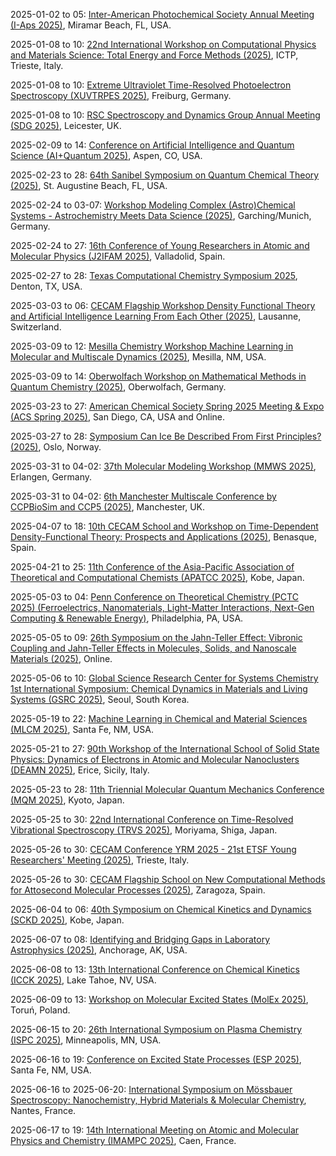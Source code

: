 2025-01-02 to 05: [Inter-American Photochemical Society Annual Meeting (I-Aps 2025)](https://i-aps.org/meeting-registration/ "Explores photochemical processes, covering photoinduced reactions, spectroscopy, and excited-state dynamics. Topics include photovoltaics, photocatalysis, and applications in environmental and biological systems, emphasizing experimental and theoretical studies."), Miramar Beach, FL, USA.

2025-01-08 to 10: [22nd International Workshop on Computational Physics and Materials Science: Total Energy and Force Methods (2025)](https://indico.ictp.it/event/10815/ "This workshop delves into computational physics and materials science, focusing on total energy and force methods. Key topics include density functional theory, molecular dynamics, and ab initio simulations for studying material properties, electronic structures, and phase transitions. It addresses advancements in computational techniques for modeling complex materials and nanostructures."), ICTP, Trieste, Italy.

2025-01-08 to 10: [Extreme Ultraviolet Time-Resolved Photoelectron Spectroscopy (XUVTRPES 2025)](https://rtg-dyncam.de/xuvtrpes-workshop/ "Explores time-resolved photoelectron spectroscopy using extreme ultraviolet light, covering ultrafast dynamics, electronic structure, and molecular interactions. Topics include attosecond science, photoionization, and applications in chemistry and materials science, emphasizing experimental techniques."), Freiburg, Germany.

2025-01-08 to 10: [RSC Spectroscopy and Dynamics Group Annual Meeting (SDG 2025)](https://shop.le.ac.uk/conferences-and-events/leicester-conferences/spectroscopy-annual-meeting "SDG 2025 highlights spectroscopy and molecular dynamics in chemical physics. Topics include ultrafast spectroscopy, vibrational and electronic spectroscopy, and computational modeling of molecular interactions. The meeting explores energy transfer, reaction dynamics, and photochemistry, bridging experimental and theoretical approaches to understand molecular behavior in gas, liquid, and solid phases."), Leicester, UK.

2025-02-09 to 14: [Conference on Artificial Intelligence and Quantum Science (AI+Quantum 2025)](https://sites.google.com/view/quai-acp-2025/home "This conference bridges artificial intelligence and quantum science, focusing on machine learning for quantum systems and quantum-enhanced AI. Topics include quantum machine learning, variational quantum algorithms, and AI-driven quantum simulation. Applications span quantum chemistry, optimization, and cryptography, emphasizing interdisciplinary approaches to quantum technologies."), Aspen, CO, USA.

2025-02-23 to 28: [64th Sanibel Symposium on Quantum Chemical Theory (2025)](https://sanibelsymposium.qtp.ufl.edu "The Sanibel Symposium focuses on quantum chemical theory, covering electronic structure methods, molecular dynamics, and quantum Monte Carlo. Topics include density functional theory, coupled-cluster methods, and applications in molecular spectroscopy and materials design, emphasizing computational advancements in quantum chemistry."), St. Augustine Beach, FL, USA.

2025-02-24 to 03-07: [Workshop Modeling Complex (Astro)Chemical Systems - Astrochemistry Meets Data Science (2025)](https://munich-iapbp.de/activities/activities-2025/astrochemical-systems "This workshop bridges astrochemistry and data science, focusing on modeling complex chemical systems in space. Topics include reaction networks, machine learning for spectral analysis, and computational astrochemistry. It explores chemical evolution in interstellar media, planetary atmospheres, and star-forming regions, emphasizing data-driven insights."), Garching/Munich, Germany.

2025-02-24 to 27: [16th Conference of Young Researchers in Atomic and Molecular Physics (J2IFAM 2025)](https://j2ifam2025.uva.es "J2IFAM 2025 explores atomic and molecular physics, focusing on quantum dynamics, spectroscopy, and molecular interactions. Topics include laser-induced processes, cold molecules, and quantum chemistry. It addresses applications in atmospheric science, quantum technologies, and biophysics, fostering young researchers’ contributions."), Valladolid, Spain.

2025-02-27 to 28: [Texas Computational Chemistry Symposium 2025](https://texascomputationalchemistrysymposium.weebly.com/ "Focuses on computational chemistry, covering quantum chemistry, molecular dynamics, and electronic structure calculations. Topics include chemical reactivity, biomolecular simulations, and materials design, emphasizing computational tools for chemical and biochemical research."), Denton, TX, USA.

2025-03-03 to 06: [CECAM Flagship Workshop Density Functional Theory and Artificial Intelligence Learning From Each Other (2025)](https://cecam.org/workshop-details/density-functional-theory-and-artificial-intelligence-learning-from-each-other-1281 "This workshop bridges density functional theory (DFT) and AI, focusing on machine learning for electronic structure calculations. Topics include AI-driven DFT approximations, high-throughput materials discovery, and neural network potentials, with applications in quantum materials and chemical design."), Lausanne, Switzerland.

2025-03-09 to 12: [Mesilla Chemistry Workshop Machine Learning in Molecular and Multiscale Dynamics (2025)](https://chemistry.nmsu.edu/mesilla-chemistry-workshop/meeting-2025.html "This workshop explores machine learning in molecular and multiscale dynamics, focusing on neural network potentials, coarse-graining, and reaction pathway prediction. Topics include molecular dynamics simulations, quantum chemistry, and applications in materials design and drug discovery, emphasizing data-driven chemical modeling."), Mesilla, NM, USA.

2025-03-09 to 14: [Oberwolfach Workshop on Mathematical Methods in Quantum Chemistry (2025)](https://mfo.de/occasion/2511/www_view "This workshop focuses on mathematical methods in quantum chemistry, covering electronic structure theory, wavefunction methods, and quantum Monte Carlo. Topics include coupled-cluster theory, density functional approximations, and applications in molecular reactivity and spectroscopy, emphasizing rigorous computational approaches."), Oberwolfach, Germany.

2025-03-23 to 27: [American Chemical Society Spring 2025 Meeting & Expo (ACS Spring 2025)](https://www.acs.org/meetings/acs-meetings/spring.html "Covers chemistry advancements, focusing on chemical synthesis, catalysis, and analytical chemistry. Topics include green chemistry, medicinal chemistry, and materials science, with applications in energy, health, and environmental sustainability, emphasizing interdisciplinary research."), San Diego, CA, USA and Online.

2025-03-27 to 28: [Symposium Can Ice Be Described From First Principles? (2025)](https://cas-nor.no/index.php/events/young-cas-fellow-symposium-can-ice-be-described-first-principles "This symposium explores first-principles modeling of ice, focusing on quantum mechanical simulations of ice structures and properties. Topics include density functional theory, hydrogen bonding, and phase transitions, with applications in climate science and materials chemistry, emphasizing computational challenges."), Oslo, Norway.

2025-03-31 to 04-02: [37th Molecular Modeling Workshop (MMWS 2025)](https://mmws2025.mgms-ds.de "MMWS 2025 focuses on molecular modeling, covering molecular dynamics, quantum chemistry, and force field development. Topics include protein-ligand interactions, molecular docking, and applications in drug design and materials science, emphasizing computational tools for molecular simulations."), Erlangen, Germany.

2025-03-31 to 04-02: [6th Manchester Multiscale Conference by CCPBioSim and CCP5 (2025)](https://ccpbiosim.ac.uk/multiscale2025 "This conference explores multiscale modeling, focusing on computational methods for biomolecular and materials systems. Topics include coarse-graining, hybrid quantum-classical simulations, and fluid dynamics, with applications in biophysics, drug discovery, and soft matter, emphasizing integrative simulation techniques."), Manchester, UK.

2025-04-07 to 18: [10th CECAM School and Workshop on Time-Dependent Density-Functional Theory: Prospects and Applications (2025)](https://cecam.org/workshop-details/10th-school-and-workshop-on-time-dependent-density-functional-theory-prospects-and-applications-1340 "This school and workshop explore time-dependent density functional theory (TDDFT), covering excited-state dynamics, electron correlation, and real-time simulations. Topics include photochemistry, nonlinear optics, and applications in materials and molecular systems, emphasizing TDDFT’s computational advancements."), Benasque, Spain.

2025-04-21 to 25: [11th Conference of the Asia-Pacific Association of Theoretical and Computational Chemists (APATCC 2025)](https://apatcc11.jp "APATCC 2025 explores theoretical and computational chemistry, covering quantum chemical methods, molecular dynamics, and reaction modeling. Topics include electronic structure, catalysis, and biomolecular simulations, with applications in materials design and drug discovery, emphasizing computational advancements."), Kobe, Japan.

2025-05-03 to 04: [Penn Conference on Theoretical Chemistry (PCTC 2025) (Ferroelectrics, Nanomaterials, Light-Matter Interactions, Next-Gen Computing & Renewable Energy)](https://pctc2025.regfox.com/pctc25 "PCTC 2025 explores theoretical chemistry, focusing on ferroelectrics, nanomaterials, and light-matter interactions. Topics include quantum simulations, excitonic dynamics, and computational materials design, with applications in next-generation computing and renewable energy, emphasizing quantum chemical advancements."), Philadelphia, PA, USA.

2025-05-05 to 09: [26th Symposium on the Jahn-Teller Effect: Vibronic Coupling and Jahn-Teller Effects in Molecules, Solids, and Nanoscale Materials (2025)](https://sites.google.com/view/jt26th-2025/ "This symposium explores the Jahn-Teller effect, focusing on vibronic coupling in quantum systems. Topics include quantum mechanical effects in solids, molecular dynamics, and applications in quantum materials, emphasizing quantum chemistry and nanotechnology."), Online.

2025-05-06 to 10: [Global Science Research Center for Systems Chemistry 1st International Symposium: Chemical Dynamics in Materials and Living Systems (GSRC 2025)](https://cdml.cau.ac.kr "GSRC 2025 focuses on chemical dynamics in materials and living systems, covering reaction kinetics, molecular dynamics, and systems chemistry. Topics include self-assembly, biomolecular interactions, and applications in synthetic biology and materials design, emphasizing computational and experimental approaches."), Seoul, South Korea.

2025-05-19 to 22: [Machine Learning in Chemical and Material Sciences (MLCM 2025)](https://web.cvent.com/event/d74fa979-47ee-4882-8618-7a5b22632953/summary/ "MLCM 2025 explores machine learning in chemical and material sciences, focusing on neural networks for property prediction and reaction modeling. Topics include generative models, high-throughput screening, and applications in drug discovery and materials design, emphasizing data-driven scientific discovery."), Santa Fe, NM, USA.

2025-05-21 to 27: [90th Workshop of the International School of Solid State Physics: Dynamics of Electrons in Atomic and Molecular Nanoclusters (DEAMN 2025)](https://dornsife.usc.edu/deamn25/ "DEAMN 2025 focuses on electron dynamics in nanoclusters, covering quantum confinement, charge transfer, and plasmonics. Topics include computational modeling, spectroscopic techniques, and applications in nanotechnology and catalysis, emphasizing electron behavior in atomic and molecular systems."), Erice, Sicily, Italy.

2025-05-23 to 28: [11th Triennial Molecular Quantum Mechanics Conference (MQM 2025)](http://mqm2025.net "MQM 2025 explores molecular quantum mechanics, focusing on electronic structure, quantum dynamics, and spectroscopy. Topics include ab initio methods, quantum Monte Carlo, and applications in photochemistry and molecular design, emphasizing computational advancements in quantum molecular modeling."), Kyoto, Japan.

2025-05-25 to 30: [22nd International Conference on Time-Resolved Vibrational Spectroscopy (TRVS 2025)](https://trvs2025.jp/ "TRVS 2025 explores time-resolved vibrational spectroscopy, focusing on ultrafast molecular dynamics and chemical kinetics. Topics include Raman scattering, infrared spectroscopy, and applications in photochemistry and biophysics, emphasizing experimental techniques for probing molecular vibrations."), Moriyama, Shiga, Japan.

2025-05-26 to 30: [CECAM Conference YRM 2025 - 21st ETSF Young Researchers' Meeting (2025)](https://cecam.org/workshop-details/yrm-2025-21st-etsf-young-researchers-meeting-1430 "YRM 2025 focuses on computational quantum chemistry, covering electronic structure methods and excited-state dynamics. Topics include density functional theory, time-dependent simulations, and applications in materials and photochemistry, emphasizing young researchers’ contributions to quantum chemical modeling."), Trieste, Italy.

2025-05-26 to 30: [CECAM Flagship School on New Computational Methods for Attosecond Molecular Processes (2025)](https://cecam.org/workshop-details/costzcam-school-on-new-computational-methods-for-attosecond-molecular-processes-1411 "This school explores computational methods for attosecond molecular processes, focusing on ultrafast electron dynamics and time-resolved spectroscopy. Topics include time-dependent quantum simulations, attosecond pulse interactions, and applications in photochemistry, emphasizing cutting-edge computational techniques."), Zaragoza, Spain.

2025-06-04 to 06: [40th Symposium on Chemical Kinetics and Dynamics (SCKD 2025)](http://sckd.jp/40Kobe/index_e.php "SCKD 2025 explores chemical kinetics and dynamics, focusing on reaction mechanisms, quantum chemistry, and molecular dynamics. Topics include transition state theory, photochemical reactions, and applications in catalysis, emphasizing computational and experimental kinetic studies."), Kobe, Japan.

2025-06-07 to 08: [Identifying and Bridging Gaps in Laboratory Astrophysics (2025)](https://labastro-workshop.github.io/ "This workshop focuses on laboratory astrophysics, covering molecular spectroscopy, reaction kinetics, and plasma interactions. Topics include interstellar chemistry, stellar atmospheres, and experimental simulations, emphasizing bridging laboratory data with astrophysical models for cosmic phenomena."), Anchorage, AK, USA.

2025-06-08 to 13: [13th International Conference on Chemical Kinetics (ICCK 2025)](https://icck2025.lbl.gov "ICCK 2025 focuses on chemical kinetics, covering reaction mechanisms, computational kinetics, and experimental techniques. Topics include combustion, atmospheric chemistry, and catalysis, with applications in energy and environmental science, emphasizing kinetic modeling advancements."), Lake Tahoe, NV, USA.

2025-06-09 to 13: [Workshop on Molecular Excited States (MolEx 2025)](https://molex.umk.pl "MolEx 2025 focuses on molecular excited states, covering photophysics, quantum chemistry, and time-dependent simulations. Topics include excited-state dynamics, photochemical reactions, and applications in optoelectronics and biology, emphasizing computational and experimental studies."), Toruń, Poland.

2025-06-15 to 20: [26th International Symposium on Plasma Chemistry (ISPC 2025)](https://ispc-conference.org "ISPC 2025 focuses on plasma chemistry, covering plasma-surface interactions, plasma synthesis, and reactive species. Topics include plasma catalysis, nanomaterial production, and applications in environmental and biomedical fields, emphasizing chemical processes in plasma environments."), Minneapolis, MN, USA.

2025-06-16 to 19: [Conference on Excited State Processes (ESP 2025)](https://web.cvent.com/event/2d34d179-9bf3-4c99-a8a5-69e3bbb4532f/ "ESP 2025 focuses on excited state processes, covering photophysics, charge transfer, and quantum dynamics. Topics include time-resolved spectroscopy, excitonic materials, and applications in photovoltaics and photocatalysis, emphasizing experimental and computational studies of molecular excited states."), Santa Fe, NM, USA.

2025-06-16 to 2025-06-20: [International Symposium on Mössbauer Spectroscopy: Nanochemistry, Hybrid Materials & Molecular Chemistry](https://gfsm2025.univ-nantes.fr/ "GFSM 2025 explores Mössbauer spectroscopy, focusing on nanochemistry and hybrid materials. Topics include hyperfine interactions, nanomaterial characterization, and molecular dynamics. Discussions cover applications in quantum materials and energy storage, emphasizing spectroscopic techniques."), Nantes, France.

2025-06-17 to 19: [14th International Meeting on Atomic and Molecular Physics and Chemistry (IMAMPC 2025)](https://imampc2025.sciencesconf.org "IMAMPC 2025 focuses on atomic and molecular physics and chemistry, covering plasma interactions, molecular dynamics, and spectroscopy. Topics include reactive collisions, plasma chemistry, and applications in astrophysics and materials, emphasizing experimental and theoretical studies."), Caen, France.

